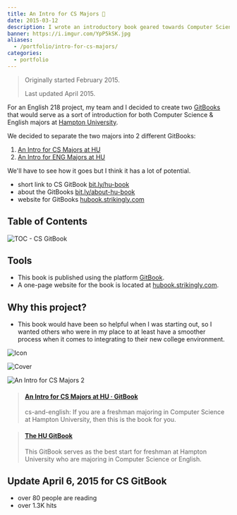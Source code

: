 ```yaml
---
title: An Intro for CS Majors 📘
date: 2015-03-12
description: I wrote an introductory book geared towards Computer Science majors at Hampton University.
banner: https://i.imgur.com/YpP5kSK.jpg
aliases:
  - /portfolio/intro-for-cs-majors/
categories:
  - portfolio
---
```


> Originally started February 2015.
>
> Last updated April 2015.

For an English 218 project, my team and I decided to create two [GitBooks](https://gitbook.com) that would serve as a sort of introduction for both Computer Science & English majors at [Hampton University](https://hamptonu.edu).

We decided to separate the two majors into 2 different GitBooks:

1.  [An Intro for CS Majors at HU](https://bit.ly/hu-book)
2.  [An Intro for ENG Majors at HU](https://www.gitbook.com/book/fvcproductions/an-intro-for-eng-majors-at-hu)

We'll have to see how it goes but I think it has a lot of potential.

- short link to CS GitBook [bit.ly/hu-book](https://bit.ly/hu-book)
- about the GitBooks [bit.ly/about-hu-book](https://bit.ly/about-hu-book)
- website for GitBooks [hubook.strikingly.com](https://hubook.strikingly.com/)

## Table of Contents

![TOC - CS GitBook](https://lh3.googleusercontent.com/ruLea1pT1YmynlKbUzov3HoEV-naFQFHOUadB-D-qtYmIICmhktaQb7YZoYl2SinfLIzBsnHR6AOkAZ3ciyLtTnEUIwBSGiRJ-TxQ95TL_siMLpAZnd9Y_7PMC35xvQZbRfFb1CLSDLw-qryUKnWaoYeYXncKbS4LRxrfdGnqAoTbknyGg9uusgGP5j00w1CcZaiRiCTDKKwE-9oCU902Ds2L4d9e0ek2qr2ts9hkUKWQYILHdMQp2KzvQKXOWQJtyWwsqMhOkoQLlVFBut89bZHhDvXSYtrL0X8ojApyF0tc_8mOXaC7VDY-VoD4NBjDmFnjO58VXN4YtypoEmwuZFRdom91sLlCPpFGLSkTa2wxjiaukHJr4KqndakqO_vr9Nu6Nft3woku0KkMWA_22lVYqqEPiPE9p3FpyBU6zp81ovyuTyFlN-3oBYYwrVae5376dTPaYLKbc8055TaByx5kBc4418aqIfbbCeWjQN35LO-51fHO1WXpHLLdKKigMv2rbKWxZtT8Hq2HbCRwrn8jfxKiWCp03o0QYqASKusudbeAdGEvYL1cvEVumtJIv66Ke_8jv2wOXMXaQDL353YJyT4R2Z-roV94BZ3qibe_et0_xsPuuIBmY7sUhoa=w313-h220-no)

## Tools

- This book is published using the platform [GitBook](https://bit.ly/hu-book).
- A one-page website for the book is located at [hubook.strikingly.com](https://hubook.strikingly.com/).

## Why this project?

- This book would have been so helpful when I was starting out, so I wanted others who were in my place to at least have a smoother process when it comes to integrating to their new college environment.

![Icon](https://i.imgur.com/kENWuAq.jpg)

![Cover](https://i.imgur.com/YpP5kSK.jpg)

![An Intro for CS Majors 2](https://i.imgur.com/gqOgpkk.jpg)

<blockquote class="embedly-card"><h4><a href="https://bit.ly/hu-book">An Intro for CS Majors at HU · GitBook</a></h4><p>cs-and-english: If you are a freshman majoring in Computer Science at Hampton University, then this is the book for you.</p></blockquote>
<script async src="//cdn.embedly.com/widgets/platform.js" charset="UTF-8"></script>

<blockquote class="embedly-card"><h4><a href="https://hubook.strikingly.com/">The HU GitBook</a></h4><p>This GitBook serves as the best start for freshman at Hampton University who are majoring in Computer Science or English.</p></blockquote>
<script async src="//cdn.embedly.com/widgets/platform.js" charset="UTF-8"></script>

## Update April 6, 2015 for CS GitBook

- over 80 people are reading
- over 1.3K hits
